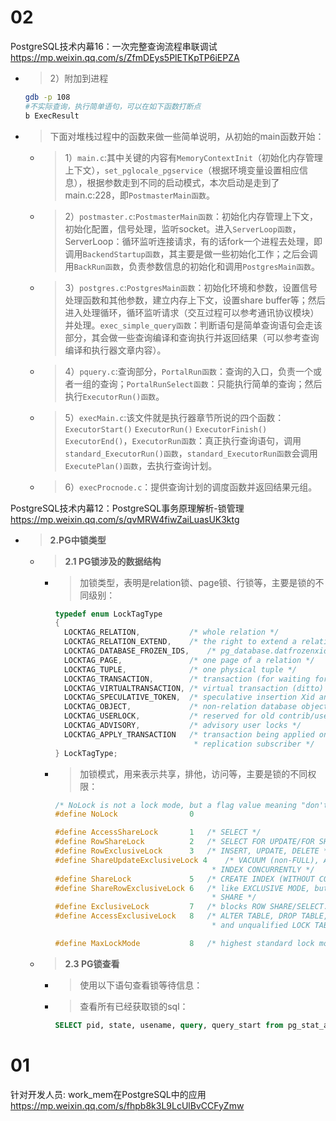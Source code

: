 
# 02

PostgreSQL技术内幕16：一次完整查询流程串联调试 https://mp.weixin.qq.com/s/ZfmDEys5PlETKpTP6iEPZA
- > 2）附加到进程
  ```sh
  gdb -p 108
  #不实际查询，执行简单语句，可以在如下函数打断点
  b ExecResult
  ```
- > 下面对堆栈过程中的函数来做一些简单说明，从初始的main函数开始：
  * > 1）`main.c`:其中关键的内容有`MemoryContextInit`（初始化内存管理上下文），`set_pglocale_pgservice`（根据环境变量设置相应信息），根据参数走到不同的启动模式，本次启动是走到了main.c:228，即`PostmasterMain函数`。
  * > 2）`postmaster.c`:`PostmasterMain函数`：初始化内存管理上下文，初始化配置，信号处理，监听socket。进入`ServerLoop函数`，ServerLoop：循环监听连接请求，有的话fork一个进程去处理，即调用`BackendStartup函数`，其主要是做一些初始化工作；之后会调用`BackRun函数`，负责参数信息的初始化和调用`PostgresMain函数`。
  * > 3）`postgres.c`:`PostgresMain函数`：初始化环境和参数，设置信号处理函数和其他参数，建立内存上下文，设置share buffer等；然后进入处理循环，循环监听请求（交互过程可以参考通讯协议模块）并处理。`exec_simple_query函数`：判断语句是简单查询语句会走该部分，其会做一些查询编译和查询执行并返回结果（可以参考查询编译和执行器文章内容）。
  * > 4）`pquery.c`:查询部分，`PortalRun函数`：查询的入口，负责一个或者一组的查询；`PortalRunSelect函数`：只能执行简单的查询；然后执行`ExecutorRun()函数`。
  * > 5）`execMain.c`:该文件就是执行器章节所说的四个函数：`ExecutorStart()` `ExecutorRun()` `ExecutorFinish()` `ExecutorEnd()`，`ExecutorRun函数`：真正执行查询语句，调用`standard_ExecutorRun()函数`，`standard_ExecutorRun函数`会调用`ExecutePlan()函数`，去执行查询计划。
  * > 6）`execProcnode.c`：提供查询计划的调度函数并返回结果元组。

PostgreSQL技术内幕12：PostgreSQL事务原理解析-锁管理 https://mp.weixin.qq.com/s/qvMRW4fiwZaiLuasUK3ktg
- > **2.PG中锁类型**
  * > **2.1 PG锁涉及的数据结构**
    + > 加锁类型，表明是relation锁、page锁、行锁等，主要是锁的不同级别：
      ```c
      typedef enum LockTagType
      {
      	LOCKTAG_RELATION,			/* whole relation */
      	LOCKTAG_RELATION_EXTEND,	/* the right to extend a relation */
      	LOCKTAG_DATABASE_FROZEN_IDS,	/* pg_database.datfrozenxid */
      	LOCKTAG_PAGE,				/* one page of a relation */
      	LOCKTAG_TUPLE,				/* one physical tuple */
      	LOCKTAG_TRANSACTION,		/* transaction (for waiting for xact done) */
      	LOCKTAG_VIRTUALTRANSACTION, /* virtual transaction (ditto) */
      	LOCKTAG_SPECULATIVE_TOKEN,	/* speculative insertion Xid and token */
      	LOCKTAG_OBJECT,				/* non-relation database object */
      	LOCKTAG_USERLOCK,			/* reserved for old contrib/userlock code */
      	LOCKTAG_ADVISORY,			/* advisory user locks */
      	LOCKTAG_APPLY_TRANSACTION	/* transaction being applied on a logical
      								 * replication subscriber */
      } LockTagType;
      ```
    + > 加锁模式，用来表示共享，排他，访问等，主要是锁的不同权限：
      ```c
      /* NoLock is not a lock mode, but a flag value meaning "don't get a lock" */
      #define NoLock				0

      #define AccessShareLock		1	/* SELECT */
      #define RowShareLock			2	/* SELECT FOR UPDATE/FOR SHARE */
      #define RowExclusiveLock		3	/* INSERT, UPDATE, DELETE */
      #define ShareUpdateExclusiveLock 4	/* VACUUM (non-FULL), ANALYZE, CREATE
      									 * INDEX CONCURRENTLY */
      #define ShareLock				5	/* CREATE INDEX (WITHOUT CONCURRENTLY) */
      #define ShareRowExclusiveLock	6	/* like EXCLUSIVE MODE, but allows ROW
      									 * SHARE */
      #define ExclusiveLock			7	/* blocks ROW SHARE/SELECT...FOR UPDATE */
      #define AccessExclusiveLock	8	/* ALTER TABLE, DROP TABLE, VACUUM FULL,
      									 * and unqualified LOCK TABLE */

      #define MaxLockMode			8	/* highest standard lock mode */
      ```
  * > **2.3 PG锁查看**
    + > 使用以下语句查看锁等待信息：
    + > 查看所有已经获取锁的sql：
      ```sql
      SELECT pid, state, usename, query, query_start from pg_stat_activity where pid in (select pid from pg_locks l join pg_class t on l.relation = t.oid and t.relkind = 'r');
      ```

# 01

针对开发人员: work_mem在PostgreSQL中的应用 https://mp.weixin.qq.com/s/fhpb8k3L9LcUlBvCCFyZmw
